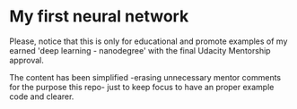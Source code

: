 # My first neural network

Please, notice that this is only for educational and promote examples of my earned 'deep learning - nanodegree' with the final Udacity Mentorship approval.

The content has been simplified -erasing unnecessary mentor comments for the purpose this repo- just to keep focus to have an proper example code and clearer.